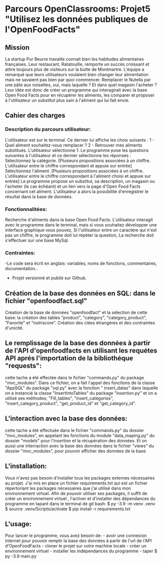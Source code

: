 # Parcours OpenClassrooms: Projet5 "Utilisez les données publiques de l'OpenFoodFacts"

## Mission

La startup Pur Beurre travaille connait bien les habitudes alimentaires françaises. Leur restaurant, Ratatouille, remporte un succès croissant et attire toujours plus de visiteurs sur la butte de Montmartre.
L'équipe a remarqué que leurs utilisateurs voulaient bien changer leur alimentation mais ne savaient pas bien par quoi commencer. Remplacer le Nutella par une pâte aux noisettes, oui, mais laquelle ? Et dans quel magasin l'acheter ? Leur idée est donc de créer un programme qui interagirait avec la base Open Food Facts pour en récupérer les aliments, les comparer et proposer à l'utilisateur un substitut plus sain à l'aliment qui lui fait envie.

## Cahier des charges

### Description du parcours utilisateur:

L'utilisateur est sur le terminal. Ce dernier lui affiche les choix suivants :
1 - Quel aliment souhaitez-vous remplacer ?
2 - Retrouver mes aliments substitués.
L'utilisateur sélectionne 1. Le programme pose les questions suivantes à l'utilisateur et ce dernier sélectionne les réponses :
Sélectionnez la catégorie. [Plusieurs propositions associées à un chiffre. L'utilisateur entre le chiffre correspondant et appuie sur entrée]
Sélectionnez l'aliment. [Plusieurs propositions associées à un chiffre. L'utilisateur entre le chiffre correspondant à l'aliment choisi et appuie sur entrée]
Le programme propose un substitut, sa description, un magasin ou l'acheter (le cas échéant) et un lien vers la page d'Open Food Facts concernant cet aliment.
L'utilisateur a alors la possibilité d'enregistrer le résultat dans la base de données.

### Fonctionnalitées:

Recherche d'aliments dans la base Open Food Facts.
L'utilisateur interagit avec le programme dans le terminal, mais si vous souhaitez développer une interface graphique vous pouvez,
Si l'utilisateur entre un caractère qui n'est pas un chiffre, le programme doit lui répéter la question,
La recherche doit s'effectuer sur une base MySql.

### Contraintes:

-Le code sera écrit en anglais: variables, noms de fonctions, commentaires, documentation..
- Projet versionné et publié sur Github.

## Création de la base des données en SQL: dans le fichier "openfoodfact.sql"

Création de la base de données "openfoodfact" et la sélection de cette base: la création des tables "product", "category", "category_product", "Favorite" et "nutriscore".
Création des clées étrangéres et des contraintes d'unicité.

## Le remplissage de la base des données à partir de l'API d'openfoodfacts en utilisant les requétes API aprés l'importation de la bibliothéque "requests":
cette tache a été effectée dans le fichier "commands.py" du package "mvc_modules". Dans ce fichier, on a fait l'appel des fonctions de la classe "AppSQL" du package "sql.py" avec la fonction " insert_datas" dans laquelle on a instancié la classe "InsertIntoTables" du package "insertion.py" et on a utilisé ses méthodes; "Fill_tables", "insert_categories", "insert_category_product", 
"get_product_id" et "get_category_id".

## L'interaction avec la base des données: 
cette tache a été effectuée dans le fichier "commands.py" du dossier "mvc_modules", en appelant les fonctions du module "data_maping.py" du dossier "models" pour l'insertion et la récupération des données.
Et on aussi une interraction avec la base des données dans le fichier "views" du dossier "mvc_modules", pour pouvoir afficher des données de la base.

## L'installation:
Vous n'avez pas besoin d'installer tous les packages externes nécessaires au projet. J'ai mis en place un fichier requirements.txt qui est un fichier répertoriant les packages nécessaires que j'ai utilisé dans mon environnement virtuel.
Afin de pouvoir utiliser ses packages, il suffit de créer un environnement virtuel , l'activer et d'installer des dépendances du programme en tapant dans le terminal de git bash:
$ py -3.9 -m venv .venv
$ source .venv/Scripts/activate
$ pip install -r requirements.txt

## L'usage:
Pour lancer le programme, vous avez besoin de:
	- avoir une connexion internet pour pouvoir remplir la base des données à partir de l'url de l'API d'OpenFoodFacts
	- cloner le projet sur votre machine locale
	- créer un environnement virtuel
	- installer les indépendances du programme
	- taper $ py -3.9 main.py
